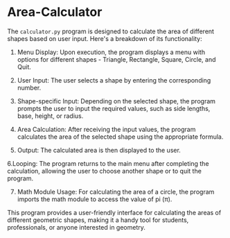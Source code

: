 # Area-Calculator
The `calculator.py` program is designed to calculate the area of different shapes based on user input. Here's a breakdown of its functionality:



1. Menu Display: Upon execution, the program displays a menu with options for different shapes - Triangle, Rectangle, Square, Circle, and Quit.



2. User Input: The user selects a shape by entering the corresponding number.



3. Shape-specific Input: Depending on the selected shape, the program prompts the user to input the required values, such as side lengths, base, height, or radius.



4. Area Calculation: After receiving the input values, the program calculates the area of the selected shape using the appropriate formula.



5. Output: The calculated area is then displayed to the user.



6.Looping: The program returns to the main menu after completing the calculation, allowing the user to choose another shape or to quit the program.



7. Math Module Usage: For calculating the area of a circle, the program imports the math module to access the value of pi (π).



This program provides a user-friendly interface for calculating the areas of different geometric shapes, making it a handy tool for students, professionals, or anyone interested in geometry.
